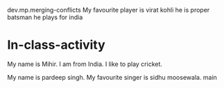 dev.mp.merging-conflicts
My favourite player is virat kohli
he is proper batsman
he plays for india
# In-class-activity

My name is Mihir.
I am from India.
I like to play cricket.

My name is pardeep singh.
My favourite singer is sidhu moosewala.
main
